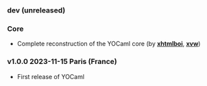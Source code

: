 ### dev (unreleased)

### Core

- Complete reconstruction of the YOCaml core (by [**xhtmlboi**](https://github.com/xhtmlboi), [**xvw**](https://github.com/xvw))

### v1.0.0 2023-11-15 Paris (France)

- First release of YOCaml
